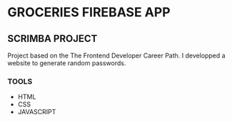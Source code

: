 # GROCERIES FIREBASE APP

## SCRIMBA PROJECT

Project based on the The Frontend Developer Career Path.
I developped a website to generate random passwords.

### TOOLS

- HTML
- CSS
- JAVASCRIPT